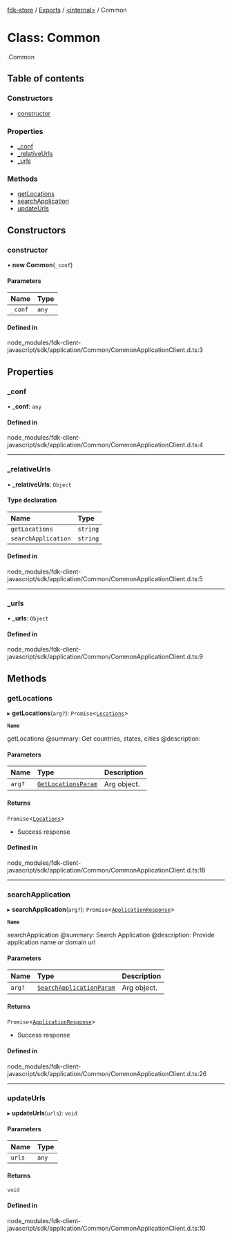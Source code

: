 [fdk-store](../README.md) / [Exports](../modules.md) / [<internal\>](../modules/internal_.md) / Common

# Class: Common

[<internal>](../modules/internal_.md).Common

## Table of contents

### Constructors

- [constructor](internal_.Common.md#constructor)

### Properties

- [\_conf](internal_.Common.md#_conf)
- [\_relativeUrls](internal_.Common.md#_relativeurls)
- [\_urls](internal_.Common.md#_urls)

### Methods

- [getLocations](internal_.Common.md#getlocations)
- [searchApplication](internal_.Common.md#searchapplication)
- [updateUrls](internal_.Common.md#updateurls)

## Constructors

### constructor

• **new Common**(`_conf`)

#### Parameters

| Name | Type |
| :------ | :------ |
| `_conf` | `any` |

#### Defined in

node_modules/fdk-client-javascript/sdk/application/Common/CommonApplicationClient.d.ts:3

## Properties

### \_conf

• **\_conf**: `any`

#### Defined in

node_modules/fdk-client-javascript/sdk/application/Common/CommonApplicationClient.d.ts:4

___

### \_relativeUrls

• **\_relativeUrls**: `Object`

#### Type declaration

| Name | Type |
| :------ | :------ |
| `getLocations` | `string` |
| `searchApplication` | `string` |

#### Defined in

node_modules/fdk-client-javascript/sdk/application/Common/CommonApplicationClient.d.ts:5

___

### \_urls

• **\_urls**: `Object`

#### Defined in

node_modules/fdk-client-javascript/sdk/application/Common/CommonApplicationClient.d.ts:9

## Methods

### getLocations

▸ **getLocations**(`arg?`): `Promise`<[`Locations`](../modules/internal_.md#locations)\>

**`Name`**

getLocations
@summary: Get countries, states, cities
@description:

#### Parameters

| Name | Type | Description |
| :------ | :------ | :------ |
| `arg?` | [`GetLocationsParam`](../modules/internal_.md#getlocationsparam) | Arg object. |

#### Returns

`Promise`<[`Locations`](../modules/internal_.md#locations)\>

- Success response

#### Defined in

node_modules/fdk-client-javascript/sdk/application/Common/CommonApplicationClient.d.ts:18

___

### searchApplication

▸ **searchApplication**(`arg?`): `Promise`<[`ApplicationResponse`](../modules/internal_.md#applicationresponse)\>

**`Name`**

searchApplication
@summary: Search Application
@description: Provide application name or domain url

#### Parameters

| Name | Type | Description |
| :------ | :------ | :------ |
| `arg?` | [`SearchApplicationParam`](../modules/internal_.md#searchapplicationparam) | Arg object. |

#### Returns

`Promise`<[`ApplicationResponse`](../modules/internal_.md#applicationresponse)\>

- Success response

#### Defined in

node_modules/fdk-client-javascript/sdk/application/Common/CommonApplicationClient.d.ts:26

___

### updateUrls

▸ **updateUrls**(`urls`): `void`

#### Parameters

| Name | Type |
| :------ | :------ |
| `urls` | `any` |

#### Returns

`void`

#### Defined in

node_modules/fdk-client-javascript/sdk/application/Common/CommonApplicationClient.d.ts:10
